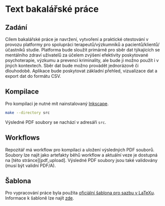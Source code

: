 # Text bakalářské práce

## Zadání

Cílem bakalářské práce je navržení, vytvoření a praktické otestování v provozu
platformy pro spolupráci terapeutů/výzkumníků a pacientů/klientů/účastníků
studie. Platforma bude sloužit primárně pro sběr dat týkajících se mentálního
zdraví uživatelů za účelem zvýšení efektivity poskytované psychoterapie, výzkumu
a prevenci kriminality, ale bude ji možno použít i v jiných kontextech. Sběr dat
bude možno provádět jednorázově či dlouhodobě. Aplikace bude poskytovat základní
přehled, vizualizace dat a export dat do formátu CSV.

## Kompilace

Pro kompilaci je nutné mít nainstalovaný [Inkscape](https://inkscape.org/).

```bash
make --directory src
```

Výsledné PDF soubory se nachází v adresáři `src`.

## Workflows

Repozitář má workflow pro kompilaci a uložení výsledných PDF souborů. Soubory
lze najít jako artefakty běhů workflow a aktuální veze je dostupná na
[této stránce][pdf_upload]. Výsledné PDF soubory jsou také validovány
(musí být validní PDF/A).

## Šablona

Pro vypracování práce byla použita [oficiální šablona pro sazbu v
LaTeXu][oficialni-sablona]. Informace k šabloně lze najít [zde][sablona-readme].

[oficialni-sablona]:
  https://www.mff.cuni.cz/cs/studenti/bc-a-mgr-studium/bakalarske-a-diplomove-prace
[sablona-readme]: ./SABLONA-README
[pdf-upload]: https://patriktrefil.com/bakalarska-prace.pdf
